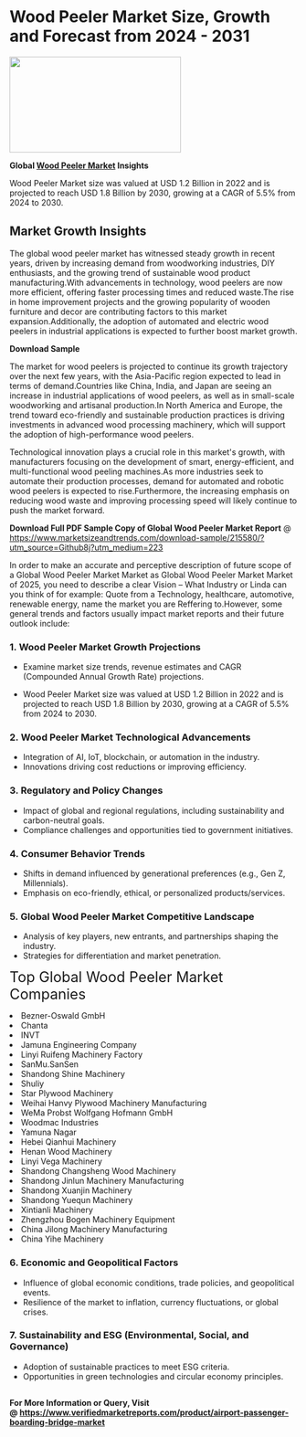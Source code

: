 <H1>Wood Peeler Market Size, Growth and Forecast from 2024 - 2031</H1><img class="aligncenter size-medium wp-image-584254" src="https://thirdeyenews.in/wp-content/uploads/2024/09/Global-Market-Research-300x168.jpeg" alt="" width="300" height="168" /><p><strong>Global&nbsp;<a href="https://www.marketsizeandtrends.com/download-sample/215580/?utm_source=Github8j?utm_medium=223">Wood Peeler Market</a> Insights</strong></p><p>Wood Peeler Market size was valued at USD 1.2 Billion in 2022 and is projected to reach USD 1.8 Billion by 2030, growing at a CAGR of 5.5% from 2024 to 2030.</p><p><h2>Market Growth Insights</h2> <p>The global wood peeler market has witnessed steady growth in recent years, driven by increasing demand from woodworking industries, DIY enthusiasts, and the growing trend of sustainable wood product manufacturing.With advancements in technology, wood peelers are now more efficient, offering faster processing times and reduced waste.The rise in home improvement projects and the growing popularity of wooden furniture and decor are contributing factors to this market expansion.Additionally, the adoption of automated and electric wood peelers in industrial applications is expected to further boost market growth.</p> <p><strong>Download Sample</strong></p> <p>The market for wood peelers is projected to continue its growth trajectory over the next few years, with the Asia-Pacific region expected to lead in terms of demand.Countries like China, India, and Japan are seeing an increase in industrial applications of wood peelers, as well as in small-scale woodworking and artisanal production.In North America and Europe, the trend toward eco-friendly and sustainable production practices is driving investments in advanced wood processing machinery, which will support the adoption of high-performance wood peelers.</p> <p>Technological innovation plays a crucial role in this market's growth, with manufacturers focusing on the development of smart, energy-efficient, and multi-functional wood peeling machines.As more industries seek to automate their production processes, demand for automated and robotic wood peelers is expected to rise.Furthermore, the increasing emphasis on reducing wood waste and improving processing speed will likely continue to push the market forward.</p> <p><span class=""><strong>Download Full PDF Sample Copy of Global Wood Peeler Market Report</strong> @ <a href="https://www.marketsizeandtrends.com/download-sample/215580/?utm_source=Github8j?utm_medium=223" target="_blank">https://www.marketsizeandtrends.com/download-sample/215580/?utm_source=Github8j?utm_medium=223</a></span></p><p>In order to make an accurate and perceptive description of future scope of a Global&nbsp;Wood Peeler Market Market as Global&nbsp;Wood Peeler Market Market of 2025, you need to describe a clear Vision &ndash; What Industry or Linda can you think of for example: Quote from a Technology, healthcare, automotive, renewable energy, name the market you are Reffering to.However, some general trends and factors usually impact market reports and their future outlook include:</p><h3>1.&nbsp;<strong>Wood Peeler Market Growth Projections</strong></h3><ul><li>Examine market size trends, revenue estimates and CAGR (Compounded Annual Growth Rate) projections.</li><li><p>Wood Peeler Market size was valued at USD 1.2 Billion in 2022 and is projected to reach USD 1.8 Billion by 2030, growing at a CAGR of 5.5% from 2024 to 2030.</p></li></ul><h3>2.&nbsp;<strong>Wood Peeler Market Technological Advancements</strong></h3><ul><li>Integration of AI, IoT, blockchain, or automation in the industry.</li><li>Innovations driving cost reductions or improving efficiency.</li></ul><h3>3.&nbsp;<strong>Regulatory and Policy Changes</strong></h3><ul><li>Impact of global and regional regulations, including sustainability and carbon-neutral goals.</li><li>Compliance challenges and opportunities tied to government initiatives.</li></ul><h3>4.&nbsp;<strong>Consumer Behavior Trends</strong></h3><ul><li>Shifts in demand influenced by generational preferences (e.g., Gen Z, Millennials).</li><li>Emphasis on eco-friendly, ethical, or personalized products/services.</li></ul><h3>5.&nbsp;<strong>Global Wood Peeler Market Competitive Landscape</strong></h3><ul><li>Analysis of key players, new entrants, and partnerships shaping the industry.</li><li>Strategies for differentiation and market penetration.</li></ul><p data-pm-slice="1 1 []"><span style="color: inherit; font-family: inherit; font-size: 25px;">Top Global Wood Peeler Market Companies</span></p><div class="" data-test-id=""><p><li>Bezner-Oswald GmbH</li><li> Chanta</li><li> INVT</li><li> Jamuna Engineering Company</li><li> Linyi Ruifeng Machinery Factory</li><li> SanMu.SanSen</li><li> Shandong Shine Machinery</li><li> Shuliy</li><li> Star Plywood Machinery</li><li> Weihai Hanvy Plywood Machinery Manufacturing</li><li> WeMa Probst Wolfgang Hofmann GmbH</li><li> Woodmac Industries</li><li> Yamuna Nagar</li><li> Hebei Qianhui Machinery</li><li> Henan Wood Machinery</li><li> Linyi Vega Machinery</li><li> Shandong Changsheng Wood Machinery</li><li> Shandong Jinlun Machinery Manufacturing</li><li> Shandong Xuanjin Machinery</li><li> Shandong Yuequn Machinery</li><li> Xintianli Machinery</li><li> Zhengzhou Bogen Machinery Equipment</li><li> China Jilong Machinery Manufacturing</li><li> China Yihe Machinery</li></p></div><h3>6.&nbsp;<strong>Economic and Geopolitical Factors</strong></h3><ul><li>Influence of global economic conditions, trade policies, and geopolitical events.</li><li>Resilience of the market to inflation, currency fluctuations, or global crises.</li></ul><h3>7.&nbsp;<strong>Sustainability and ESG (Environmental, Social, and Governance)</strong></h3><ul><li>Adoption of sustainable practices to meet ESG criteria.</li><li>Opportunities in green technologies and circular economy principles.</li></ul><h2><strong style="font-size: 14px;">For More Information or Query, Visit @&nbsp;</strong><a style="background-color: #ffffff; font-size: 14px;" href="https://www.marketsizeandtrends.com/report/wood-peeler-market/" target="_blank">https://www.verifiedmarketreports.com/product/airport-passenger-boarding-bridge-market</a></h2>